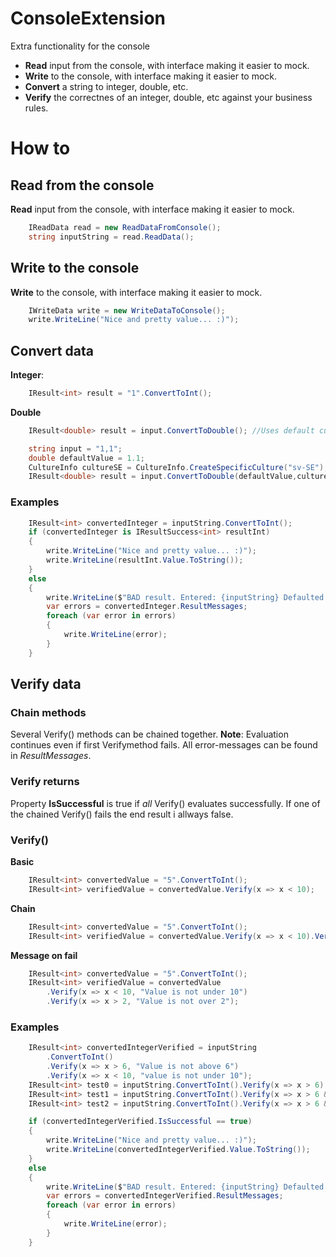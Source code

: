 # ConsoleExtension
Extra functionality for the console
* **Read** input from the console, with interface making it easier to mock.
* **Write** to the console, with interface making it easier to mock.
* **Convert** a string to integer, double, etc.
* **Verify** the correctnes of an integer, double, etc against your business rules. 

# How to
## Read from the console
**Read** input from the console, with interface making it easier to mock.

```csharp
    IReadData read = new ReadDataFromConsole();
    string inputString = read.ReadData();
```

## Write to the console
**Write** to the console, with interface making it easier to mock.
```csharp
    IWriteData write = new WriteDataToConsole();
    write.WriteLine("Nice and pretty value... :)");
```

## Convert data
**Integer**: 
```csharp
    IResult<int> result = "1".ConvertToInt();
```

**Double**
```csharp
    IResult<double> result = input.ConvertToDouble(); //Uses default culture: en-GB
```
```csharp
    string input = "1,1";
    double defaultValue = 1.1;
    CultureInfo cultureSE = CultureInfo.CreateSpecificCulture("sv-SE");
    IResult<double> result = input.ConvertToDouble(defaultValue,cultureSE);
```
### Examples
```csharp
    IResult<int> convertedInteger = inputString.ConvertToInt();
    if (convertedInteger is IResultSuccess<int> resultInt)
    {
        write.WriteLine("Nice and pretty value... :)");
        write.WriteLine(resultInt.Value.ToString());
    }
    else
    {
        write.WriteLine($"BAD result. Entered: {inputString} Defaulted to: {convertedInteger.Value}");
        var errors = convertedInteger.ResultMessages;
        foreach (var error in errors)
        {
            write.WriteLine(error);
        }
    }
```

## Verify data
### Chain methods
Several Verify() methods can be chained together. 
**Note**: Evaluation continues even if first Verifymethod fails. All error-messages can be found in *ResultMessages*.

### Verify returns
Property **IsSuccessful** is true if _all_ Verify() evaluates successfully. If one of the chained Verify() fails the end result i allways false.


### Verify()
**Basic**
```csharp
    IResult<int> convertedValue = "5".ConvertToInt();
    IResult<int> verifiedValue = convertedValue.Verify(x => x < 10);
```
**Chain**
```csharp
    IResult<int> convertedValue = "5".ConvertToInt();
    IResult<int> verifiedValue = convertedValue.Verify(x => x < 10).Verify(x => x > 2);
```
**Message on fail**
```csharp
    IResult<int> convertedValue = "5".ConvertToInt();
    IResult<int> verifiedValue = convertedValue
        .Verify(x => x < 10, "Value is not under 10")
        .Verify(x => x > 2, "Value is not over 2");
```

### Examples
```csharp
    IResult<int> convertedIntegerVerified = inputString
        .ConvertToInt()
        .Verify(x => x > 6, "Value is not above 6")
        .Verify(x => x < 10, "value is not under 10");
    IResult<int> test0 = inputString.ConvertToInt().Verify(x => x > 6).Verify(x => x < 10);
    IResult<int> test1 = inputString.ConvertToInt().Verify(x => x > 6 && x < 10);
    IResult<int> test2 = inputString.ConvertToInt().Verify(x => x > 6 && x < 10, "Failed to pass this test... :(");

    if (convertedIntegerVerified.IsSuccessful == true)
    {
        write.WriteLine("Nice and pretty value... :)");
        write.WriteLine(convertedIntegerVerified.Value.ToString());
    }
    else
    {
        write.WriteLine($"BAD result. Entered: {inputString} Defaulted to: {convertedIntegerVerified.Value}");
        var errors = convertedIntegerVerified.ResultMessages;
        foreach (var error in errors)
        {
            write.WriteLine(error);
        }
    }
```